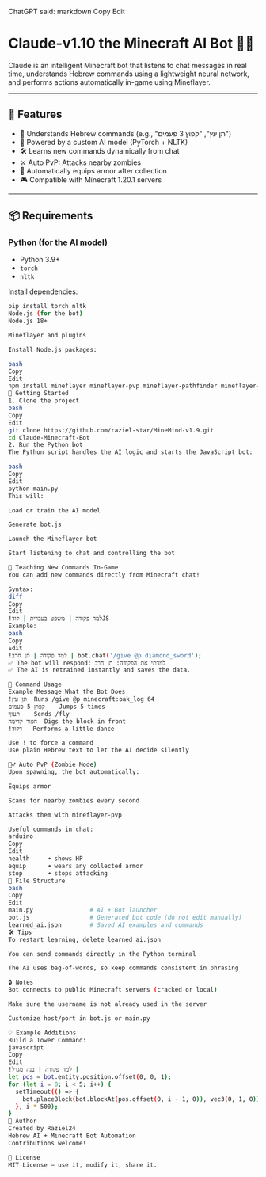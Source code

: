 ChatGPT said:
markdown
Copy
Edit
# Claude-v1.10 the Minecraft AI Bot 🤖🧠

Claude is an intelligent Minecraft bot that listens to chat messages in real time, understands Hebrew commands using a lightweight neural network, and performs actions automatically in-game using Mineflayer.

---

## 🧩 Features

- 💬 Understands Hebrew commands (e.g., "תן עץ", "קפוץ 3 פעמים")
- 🧠 Powered by a custom AI model (PyTorch + NLTK)
- 🛠️ Learns new commands dynamically from chat
- ⚔️ Auto PvP: Attacks nearby zombies
- 🧥 Automatically equips armor after collection
- 🎮 Compatible with Minecraft 1.20.1 servers

---

## 📦 Requirements

### Python (for the AI model)
- Python 3.9+
- `torch`
- `nltk`

Install dependencies:
```bash
pip install torch nltk
Node.js (for the bot)
Node.js 18+

Mineflayer and plugins

Install Node.js packages:

bash
Copy
Edit
npm install mineflayer mineflayer-pvp mineflayer-pathfinder mineflayer-armor-manager vec3
🚀 Getting Started
1. Clone the project
bash
Copy
Edit
git clone https://github.com/raziel-star/MineMind-v1.9.git
cd Claude-Minecraft-Bot
2. Run the Python bot
The Python script handles the AI logic and starts the JavaScript bot:

bash
Copy
Edit
python main.py
This will:

Load or train the AI model

Generate bot.js

Launch the Mineflayer bot

Start listening to chat and controlling the bot

🧠 Teaching New Commands In-Game
You can add new commands directly from Minecraft chat!

Syntax:
diff
Copy
Edit
!למד פקודה | משפט בעברית | קודJS
Example:
bash
Copy
Edit
!למד פקודה | תן חרב | bot.chat('/give @p diamond_sword');
✅ The bot will respond: למדתי את הפקודה: תן חרב
✅ The AI is retrained instantly and saves the data.

💬 Command Usage
Example Message	What the Bot Does
!תן עץ	Runs /give @p minecraft:oak_log 64
קפוץ 5 פעמים	Jumps 5 times
תעוף	Sends /fly
חפור קדימה	Digs the block in front
!רקוד	Performs a little dance

Use ! to force a command
Use plain Hebrew text to let the AI decide silently

🧟‍♂️ Auto PvP (Zombie Mode)
Upon spawning, the bot automatically:

Equips armor

Scans for nearby zombies every second

Attacks them with mineflayer-pvp

Useful commands in chat:
arduino
Copy
Edit
health     ➜ shows HP
equip      ➜ wears any collected armor
stop       ➜ stops attacking
📁 File Structure
bash
Copy
Edit
main.py                # AI + Bot launcher
bot.js                 # Generated bot code (do not edit manually)
learned_ai.json        # Saved AI examples and commands
🛠 Tips
To restart learning, delete learned_ai.json

You can send commands directly in the Python terminal

The AI uses bag-of-words, so keep commands consistent in phrasing

🔒 Notes
Bot connects to public Minecraft servers (cracked or local)

Make sure the username is not already used in the server

Customize host/port in bot.js or main.py

💡 Example Additions
Build a Tower Command:
javascript
Copy
Edit
!למד פקודה | בנה מגדל | 
let pos = bot.entity.position.offset(0, 0, 1);
for (let i = 0; i < 5; i++) {
  setTimeout(() => {
    bot.placeBlock(bot.blockAt(pos.offset(0, i - 1, 0)), vec3(0, 1, 0));
  }, i * 500);
}
🤖 Author
Created by Raziel24
Hebrew AI + Minecraft Bot Automation
Contributions welcome!

📜 License
MIT License – use it, modify it, share it.

